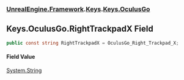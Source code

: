 ### [UnrealEngine.Framework](./UnrealEngine-Framework.md 'UnrealEngine.Framework').[Keys](./Keys.md 'UnrealEngine.Framework.Keys').[Keys.OculusGo](./Keys-OculusGo.md 'UnrealEngine.Framework.Keys.OculusGo')
## Keys.OculusGo.RightTrackpadX Field
  
```csharp
public const string RightTrackpadX = OculusGo_Right_Trackpad_X;
```
#### Field Value
[System.String](https://docs.microsoft.com/en-us/dotnet/api/System.String 'System.String')  

